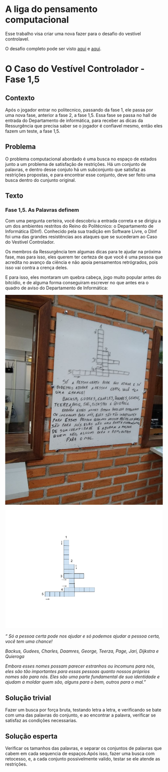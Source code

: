 # A liga do pensamento computacional

Esse trabalho visa criar uma nova fazer para o desafio do vestível controlavel.

O desafio completo pode ser visto [aqui](https://www.researchgate.net/publication/369449170_A_Liga_do_Pensamento_Computacional_uma_narrativa_distopica_para_gamificar_uma_disciplina_introdutoria_de_computacao#fullTextFileContent) e [aqui](https://www.researchgate.net/publication/367298685_A_Liga_do_Pensamento_Computacional#fullTextFileContent).



# O Caso do Vestível Controlador - Fase 1,5

## Contexto 
Após o jogador entrar no politecnico, passando da fase 1, ele passa por uma nova fase, anterior a fase 2, a fase 1,5. Essa fase se passa no hall de entrada do Departamento de informática, para receber as dicas da Ressurgência que precisa saber se o jogador é confiavel mesmo, então eles fazem um teste, a fase 1,5.

## Problema
O problema computacional abordado é uma busca no espaço de estados junto a um problema de satisfação de restrições. Há um conjunto de palavras, e dentro desse conjuto há um subconjunto que satisfaz as restrições propostas, e para encontrar esse conjunto, deve ser feito uma busca dentro do cunjunto original.

## Texto
### Fase 1,5. As Palavras definem
Com uma pergunta certeira, você descobriu a entrada correta e se dirigiu a um dos ambientes restritos do Reino do Politécnico: o Departamento de Informática (DInf). Conhecido pela sua tradição em Software Livre, o DInf foi uma das grandes resistências aos ataques que se sucederam ao Caso do Vestível Controlador.

Os membros da Ressurgência tem algumas dicas para te ajudar na próxima fase, mas para isso, eles querem ter certeza de que você é uma pessoa que acredita no avanço da ciência e não apoia pensamentos retrógrados, pois isso vai contra a crença deles.

E para isso, eles montaram um quebra cabeça, jogo muito popular antes do bitcídio, e de alguma forma conseguiram escrever no que antes era o quadro de aviso do Departamento de Informática:

![Alt text](./palavra.jpg "Palavra cruzada")

![palavra.png](./palavra.png)  

*“  Só a pessoa certa pode nos ajudar e só podemos ajudar a pessoa certa, você tem uma chance!*

*Backus, Gudees, Charles, Daamres, George, Teerza, Page, Jari, Dijkstra e Quieroga*

*Embora esses nomes possam parecer estranhos ou incomuns para nós, eles são tão importantes para essas pessoas quanto nossos próprios nomes são para nós. Eles são uma parte fundamental de sua identidade e ajudam a moldar quem são, alguns para o bem, outros para o mal.”*


## Solução trivial
Fazer um busca por força bruta, testando letra a letra, e verificando se bate com uma das palavras do conjunto, e ao encontrar a palavra, verificar se satisfaz as condições necessarias.

## Solução esperta
Verificar os tamanhos das palavras, e separar os conjuntos de palavras que cabem em cada sequencia de espaços.Após isso, fazer uma busca com retocesso, e, a cada conjunto possivelmente valido, testar se ele atende as restrições. 
